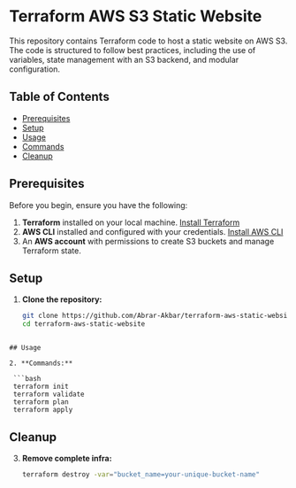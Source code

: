 # Terraform AWS S3 Static Website

This repository contains Terraform code to host a static website on AWS S3. The code is structured to follow best practices, including the use of variables, state management with an S3 backend, and modular configuration.

## Table of Contents
- [Prerequisites](#prerequisites)
- [Setup](#setup)
- [Usage](#usage)
- [Commands](#commands)
- [Cleanup](#cleanup)

## Prerequisites

Before you begin, ensure you have the following:

1. **Terraform** installed on your local machine. [Install Terraform](https://learn.hashicorp.com/tutorials/terraform/install-cli)
2. **AWS CLI** installed and configured with your credentials. [Install AWS CLI](https://docs.aws.amazon.com/cli/latest/userguide/install-cliv2.html)
3. An **AWS account** with permissions to create S3 buckets and manage Terraform state.

## Setup

1. **Clone the repository:**

   ```bash
   git clone https://github.com/Abrar-Akbar/terraform-aws-static-website.git
   cd terraform-aws-static-website
  ```

## Usage

2. **Commands:**

   ```bash
   terraform init
   terraform validate
   terraform plan
   terraform apply

  ```
## Cleanup
3. **Remove complete infra:**
   ```bash
   terraform destroy -var="bucket_name=your-unique-bucket-name"
 
  ```
